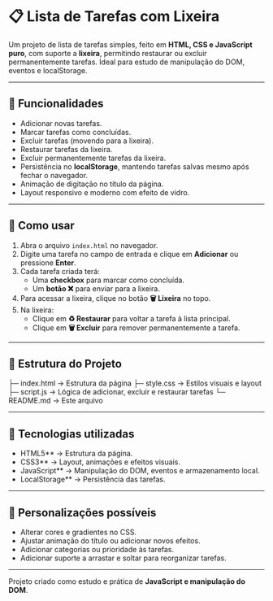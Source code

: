 # 📋 Lista de Tarefas com Lixeira

Um projeto de lista de tarefas simples, feito em **HTML, CSS e JavaScript puro**, com suporte a **lixeira**, permitindo restaurar ou excluir permanentemente tarefas. Ideal para estudo de manipulação do DOM, eventos e localStorage.

---

## 🔹 Funcionalidades

- Adicionar novas tarefas.
- Marcar tarefas como concluídas.
- Excluir tarefas (movendo para a lixeira).
- Restaurar tarefas da lixeira.
- Excluir permanentemente tarefas da lixeira.
- Persistência no **localStorage**, mantendo tarefas salvas mesmo após fechar o navegador.
- Animação de digitação no título da página.
- Layout responsivo e moderno com efeito de vidro.

---

## 🔹 Como usar

1. Abra o arquivo `index.html` no navegador.
2. Digite uma tarefa no campo de entrada e clique em **Adicionar** ou pressione **Enter**.
3. Cada tarefa criada terá:
   - Uma **checkbox** para marcar como concluída.
   - Um **botão ❌** para enviar para a lixeira.
4. Para acessar a lixeira, clique no botão **🗑️ Lixeira** no topo.
5. Na lixeira:
   - Clique em **♻️ Restaurar** para voltar a tarefa à lista principal.
   - Clique em **🗑️ Excluir** para remover permanentemente a tarefa.

---

## 🔹 Estrutura do Projeto

├─ index.html → Estrutura da página
├─ style.css → Estilos visuais e layout
├─ script.js → Lógica de adicionar, excluir e restaurar tarefas
└─ README.md → Este arquivo

---

## 🔹 Tecnologias utilizadas

- HTML5\*\* → Estrutura da página.
- CSS3\*\* → Layout, animações e efeitos visuais.
- JavaScript\*\* → Manipulação do DOM, eventos e armazenamento local.
- LocalStorage\*\* → Persistência das tarefas.

---

## 🔹 Personalizações possíveis

- Alterar cores e gradientes no CSS.
- Ajustar animação do título ou adicionar novos efeitos.
- Adicionar categorias ou prioridade às tarefas.
- Adicionar suporte a arrastar e soltar para reorganizar tarefas.

---

Projeto criado como estudo e prática de **JavaScript e manipulação do DOM**.
